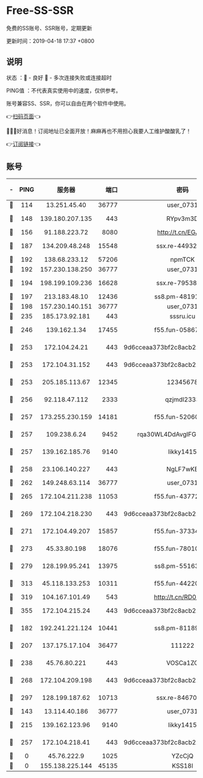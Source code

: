 # Free-SS-SSR

免费的SS账号、SSR账号，定期更新

更新时间：2019-04-18 17:37 +0800

## 说明

状态     ：🙂 - 良好 🙁 - 多次连接失败或连接超时

PING值   ：不代表真实使用中的速度，仅供参考。

账号兼容SS、SSR，你可以自由在两个软件中使用。

👉[扫码页面](https://liesauer.github.io/Free-SS-SSR/)👈

🎉🎉🎉好消息！订阅地址已全面开放！麻麻再也不用担心我要人工维护酸酸乳了！

👉[订阅链接](https://www.liesauer.net/yogurt/subscribe?ACCESS_TOKEN=DAYxR3mMaZAsaqUb)👈

## 账号

|-|PING|服务器|端口|密码|加密方式|区域|
|:----:|:----:|:-----:|-----:|:----:|:----:|:----:|
|🙂|114|13.251.45.40|36777|user_0731|chacha20|SG|
|🙂|148|139.180.207.135|443|RYpv3m3D|aes-256-cfb|JP|
|🙂|156|91.188.223.72|8080|http://t.cn/EGJIyrl|rc4-md5|RU|
|🙂|187|134.209.48.248|15548|ssx.re-44932376|aes-256-cfb|US|
|🙂|192|138.68.233.12|57206|npmTCK|rc4-md5|US|
|🙂|192|157.230.138.250|36777|user_0731|chacha20|US|
|🙂|194|198.199.109.236|16628|ssx.re-79538912|aes-256-cfb|US|
|🙂|197|213.183.48.10|12436|ss8.pm-48191124|rc4-md5|RU|
|🙂|198|157.230.140.151|36777|user_0731|chacha20|US|
|🙂|235|185.173.92.181|443|sssru.icu|rc4-md5|RU|
|🙂|246|139.162.1.34|17455|f55.fun-05867060|aes-256-cfb|SG|
|🙂|253|172.104.24.21|443|9d6cceaa373bf2c8acb22e60b6a58be6|aes-256-cfb|US|
|🙂|253|172.104.31.152|443|9d6cceaa373bf2c8acb22e60b6a58be6|aes-256-cfb|US|
|🙂|253|205.185.113.67|12345|12345678|aes-256-cfb|US|
|🙂|256|92.118.47.112|2333|qzjmdl2333|aes-256-cfb|US|
|🙂|257|173.255.230.159|14181|f55.fun-52060044|aes-256-cfb|US|
|🙂|257|109.238.6.24|9452|rqa30WL4DdAvgIFG6Fs3znzTa|aes-256-cfb|FR|
|🙂|257|139.162.185.76|9140|likky1415|aes-256-cfb|DE|
|🙂|258|23.106.140.227|443|NgLF7wKB|aes-256-cfb|US|
|🙂|262|149.248.63.114|36777|user_0731|chacha20|CA|
|🙂|265|172.104.211.238|11053|f55.fun-43772326|aes-256-cfb|US|
|🙂|269|172.104.218.230|443|9d6cceaa373bf2c8acb22e60b6a58be6|aes-256-cfb|US|
|🙂|271|172.104.49.207|15857|f55.fun-37334646|aes-256-cfb|SG|
|🙂|273|45.33.80.198|18076|f55.fun-78010722|aes-256-cfb|US|
|🙂|279|128.199.95.241|13975|ss8.pm-55163159|aes-256-cfb|SG|
|🙂|313|45.118.133.253|10311|f55.fun-44220046|aes-256-cfb|SG|
|🙂|319|104.167.101.49|543|http://t.cn/RD0D7sx|rc4-md5|CA|
|🙂|355|172.104.215.24|443|9d6cceaa373bf2c8acb22e60b6a58be6|aes-256-cfb|US|
|🙂|182|192.241.221.124|10441|ss8.pm-81189488|aes-256-cfb|US|
|🙂|207|137.175.17.104|36477|111222|aes-256-cfb|US|
|🙂|238|45.76.80.221|443|VOSCa1ZG|aes-256-cfb|DE|
|🙂|268|172.104.209.198|443|9d6cceaa373bf2c8acb22e60b6a58be6|aes-256-cfb|US|
|🙂|297|128.199.187.62|10713|ssx.re-84670047|aes-256-cfb|SG|
|🙁|143|13.114.40.186|36777|user_0731|chacha20|JP|
|🙁|215|139.162.123.96|9140|likky1415|aes-256-cfb|JP|
|🙁|257|172.104.218.41|443|9d6cceaa373bf2c8acb22e60b6a58be6|aes-256-cfb|US|
|🙁|0|45.76.222.9|1025|YZcCjQ|rc4-md5|JP|
|🙁|0|155.138.225.144|45135|KSS18l|rc4-md5|US|
